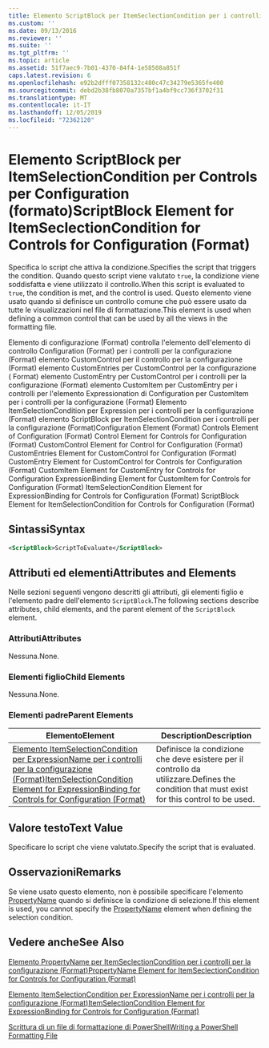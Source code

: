 ```yaml
---
title: Elemento ScriptBlock per ItemSeclectionCondition per i controlli per la configurazione (Format) | Microsoft Docs
ms.custom: ''
ms.date: 09/13/2016
ms.reviewer: ''
ms.suite: ''
ms.tgt_pltfrm: ''
ms.topic: article
ms.assetid: 51f7aec9-7b01-4370-84f4-1e58508a851f
caps.latest.revision: 6
ms.openlocfilehash: e92b2dfff07358132c480c47c34279e5365fe400
ms.sourcegitcommit: debd2b38fb8070a7357bf1a4bf9cc736f3702f31
ms.translationtype: MT
ms.contentlocale: it-IT
ms.lasthandoff: 12/05/2019
ms.locfileid: "72362120"
---
```

# <a name="scriptblock-element-for-itemseclectioncondition-for-controls-for-configuration-format"></a><span data-ttu-id="67a65-102">Elemento ScriptBlock per ItemSelectionCondition per Controls per Configuration (formato)</span><span class="sxs-lookup"><span data-stu-id="67a65-102">ScriptBlock Element for ItemSeclectionCondition for Controls for Configuration (Format)</span></span>

<span data-ttu-id="67a65-103">Specifica lo script che attiva la condizione.</span><span class="sxs-lookup"><span data-stu-id="67a65-103">Specifies the script that triggers the condition.</span></span> <span data-ttu-id="67a65-104">Quando questo script viene valutato `true`, la condizione viene soddisfatta e viene utilizzato il controllo.</span><span class="sxs-lookup"><span data-stu-id="67a65-104">When this script is evaluated to `true`, the condition is met, and the control is used.</span></span> <span data-ttu-id="67a65-105">Questo elemento viene usato quando si definisce un controllo comune che può essere usato da tutte le visualizzazioni nel file di formattazione.</span><span class="sxs-lookup"><span data-stu-id="67a65-105">This element is used when defining a common control that can be used by all the views in the formatting file.</span></span>

<span data-ttu-id="67a65-106">Elemento di configurazione (Format) controlla l'elemento dell'elemento di controllo Configuration (Format) per i controlli per la configurazione (Format) elemento CustomControl per il controllo per la configurazione (Format) elemento CustomEntries per CustomControl per la configurazione ( Format) elemento CustomEntry per CustomControl per i controlli per la configurazione (Format) elemento CustomItem per CustomEntry per i controlli per l'elemento Expressionation di Configuration per CustomItem per i controlli per la configurazione (Format) Elemento ItemSelectionCondition per Expression per i controlli per la configurazione (Format) elemento ScriptBlock per ItemSelectionCondition per i controlli per la configurazione (Format)</span><span class="sxs-lookup"><span data-stu-id="67a65-106">Configuration Element (Format) Controls Element of Configuration (Format) Control Element for Controls for Configuration (Format) CustomControl Element for Control for Configuration (Format) CustomEntries Element for CustomControl for Configuration (Format) CustomEntry Element for CustomControl for Controls for Configuration (Format) CustomItem Element for CustomEntry for Controls for Configuration ExpressionBinding Element for CustomItem for Controls for Configuration (Format) ItemSelectionCondition Element for ExpressionBinding for Controls for Configuration (Format) ScriptBlock Element for ItemSelectionCondition for Controls for Configuration (Format)</span></span>

## <a name="syntax"></a><span data-ttu-id="67a65-107">Sintassi</span><span class="sxs-lookup"><span data-stu-id="67a65-107">Syntax</span></span>

```xml
<ScriptBlock>ScriptToEvaluate</ScriptBlock>
```

## <a name="attributes-and-elements"></a><span data-ttu-id="67a65-108">Attributi ed elementi</span><span class="sxs-lookup"><span data-stu-id="67a65-108">Attributes and Elements</span></span>

<span data-ttu-id="67a65-109">Nelle sezioni seguenti vengono descritti gli attributi, gli elementi figlio e l'elemento padre dell'elemento `ScriptBlock`.</span><span class="sxs-lookup"><span data-stu-id="67a65-109">The following sections describe attributes, child elements, and the parent element of the `ScriptBlock` element.</span></span>

### <a name="attributes"></a><span data-ttu-id="67a65-110">Attributi</span><span class="sxs-lookup"><span data-stu-id="67a65-110">Attributes</span></span>

<span data-ttu-id="67a65-111">Nessuna.</span><span class="sxs-lookup"><span data-stu-id="67a65-111">None.</span></span>

### <a name="child-elements"></a><span data-ttu-id="67a65-112">Elementi figlio</span><span class="sxs-lookup"><span data-stu-id="67a65-112">Child Elements</span></span>

<span data-ttu-id="67a65-113">Nessuna.</span><span class="sxs-lookup"><span data-stu-id="67a65-113">None.</span></span>

### <a name="parent-elements"></a><span data-ttu-id="67a65-114">Elementi padre</span><span class="sxs-lookup"><span data-stu-id="67a65-114">Parent Elements</span></span>

|<span data-ttu-id="67a65-115">Elemento</span><span class="sxs-lookup"><span data-stu-id="67a65-115">Element</span></span>|<span data-ttu-id="67a65-116">Description</span><span class="sxs-lookup"><span data-stu-id="67a65-116">Description</span></span>|
|-------------|-----------------|
|[<span data-ttu-id="67a65-117">Elemento ItemSelectionCondition per ExpressionName per i controlli per la configurazione (Format)</span><span class="sxs-lookup"><span data-stu-id="67a65-117">ItemSelectionCondition Element for ExpressionBinding for Controls for Configuration (Format)</span></span>](./itemselectioncondition-element-for-expressionbinding-for-controls-for-configuration-format.md)|<span data-ttu-id="67a65-118">Definisce la condizione che deve esistere per il controllo da utilizzare.</span><span class="sxs-lookup"><span data-stu-id="67a65-118">Defines the condition that must exist for this control to be used.</span></span>|

## <a name="text-value"></a><span data-ttu-id="67a65-119">Valore testo</span><span class="sxs-lookup"><span data-stu-id="67a65-119">Text Value</span></span>

<span data-ttu-id="67a65-120">Specificare lo script che viene valutato.</span><span class="sxs-lookup"><span data-stu-id="67a65-120">Specify the script that is evaluated.</span></span>

## <a name="remarks"></a><span data-ttu-id="67a65-121">Osservazioni</span><span class="sxs-lookup"><span data-stu-id="67a65-121">Remarks</span></span>

<span data-ttu-id="67a65-122">Se viene usato questo elemento, non è possibile specificare l'elemento [PropertyName](./propertyname-element-for-itemseclectioncondition-for-controls-for-configuration-format.md) quando si definisce la condizione di selezione.</span><span class="sxs-lookup"><span data-stu-id="67a65-122">If this element is used, you cannot specify the [PropertyName](./propertyname-element-for-itemseclectioncondition-for-controls-for-configuration-format.md) element when defining the selection condition.</span></span>

## <a name="see-also"></a><span data-ttu-id="67a65-123">Vedere anche</span><span class="sxs-lookup"><span data-stu-id="67a65-123">See Also</span></span>

[<span data-ttu-id="67a65-124">Elemento PropertyName per ItemSeclectionCondition per i controlli per la configurazione (Format)</span><span class="sxs-lookup"><span data-stu-id="67a65-124">PropertyName Element for ItemSeclectionCondition for Controls for Configuration (Format)</span></span>](./propertyname-element-for-itemseclectioncondition-for-controls-for-configuration-format.md)

[<span data-ttu-id="67a65-125">Elemento ItemSelectionCondition per ExpressionName per i controlli per la configurazione (Format)</span><span class="sxs-lookup"><span data-stu-id="67a65-125">ItemSelectionCondition Element for ExpressionBinding for Controls for Configuration (Format)</span></span>](./itemselectioncondition-element-for-expressionbinding-for-controls-for-configuration-format.md)

[<span data-ttu-id="67a65-126">Scrittura di un file di formattazione di PowerShell</span><span class="sxs-lookup"><span data-stu-id="67a65-126">Writing a PowerShell Formatting File</span></span>](./writing-a-powershell-formatting-file.md)
